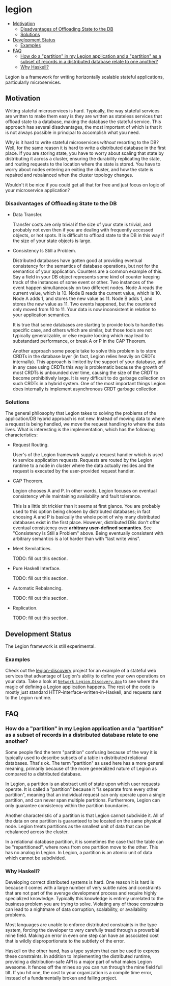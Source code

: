 # legion

- [Motivation](#motivation)
    - [Disadvantages of Offloading State to the DB](#disadvantages-of-offloading-state-to-the-db)
    - [Solutions](#solutions)
- [Development Status](#development-status)
    - [Examples](#examples)
- [FAQ](#faq)
    - [How do a "partition" in my Legion application and a "partition" as a subset of records in a distributed database relate to one another?](#how-do-a-partition-in-my-legion-application-and-a-partition-as-a-subset-of-records-in-a-distributed-database-relate-to-one-another)
    - [Why Haskell?](#why-haskell)


Legion is a framework for writing horizontally scalable stateful
applications, particularly microservices.

## Motivation

Writing stateful microservices is hard. Typically, the way stateful
services are written to make them easy is they are written as stateless
services that offload state to a database, making the database the
stateful service. This approach has several disadvantages, the most
important of which is that it is not always possible in principal to
accomplish what you need.

Why is it hard to write stateful microservices *without* resorting to
the DB?  Well, for the same reason it is hard to write a distributed
database in the first place. If you are storing state, you have to
worry about scaling that state by distributing it across a cluster,
ensuring the durability replicating the state, and routing requests
to the location where the state is stored.  You have to worry about
nodes entering an exiting the cluster, and how the state is repaired
and rebalanced when the cluster topology changes.

Wouldn't it be nice if you could get all that for free and just focus
on logic of your microservice application?

### Disadvantages of Offloading State to the DB

- Data Transfer.

  Transfer costs are only trivial if the size of your state is trivial,
  and probably not even then if you are dealing with frequently accessed
  objects, or hot spots. It is difficult to offload state to the DB in
  this way if the size of your state objects is large.

- Consistency Is Still a Problem.

  Distributed databases have gotten good at providing eventual consistency
  for the semantics of database operations, but not for the semantics of
  your application. Counters are a common example of this. Say a field
  in your DB object represents some kind of counter keeping track of the
  instances of some event or other. Two instances of the event happen
  simultaneously on two different nodes. Node A reads the current value,
  which is 10. Node B reads the current value, which is 10. Node A adds
  1, and stores the new value as 11. Node B adds 1, and stores the new
  value as 11. Two events happened, but the countered only moved from 10
  to 11. Your data is now inconsistent in relation to your application
  semantics.

  It is true that some databases are starting to provide tools to handle
  this specific case, and others which are similar, but those tools are
  not typically generalizable, or else require locking which may lead
  to substandard performance, or break A or P in the CAP Theorem.

  Another approach some people take to solve this problem is to store
  CRDTs in the database layer (in fact, Legion relies heavily on
  CRDTs internally). This approach is limited by the support of your
  database, and in any case using CRDTs this way is problematic because
  the growth of most CRDTs is unbounded over time, causing the size of
  the CRDT to become prohibitively large. It is very difficult to do
  garbage collection on such CRDTs in a hybrid system.  One of the most
  important things Legion does internally is implement asynchronous CRDT
  garbage collection.

### Solutions

The general philosophy that Legion takes to solving the problems of the
application/DB hybrid approach is not new. Instead of moving data to
where a request is being handled, we move the request handling to where
the data lives.  What is interesting is the implementation, which has the
following characteristics:

- Request Routing.

  User's of the Legion framework supply a request handler which is used
  to service application requests. Requests are routed by the Legion
  runtime to a node in cluster where the data actually resides and the
  request is executed by the user-provided request handler.

- CAP Theorem.

  Legion chooses A and P. In other words, Legion focuses on eventual
  consistency while maintaining availability and fault tolerance.

  This is a little bit trickier than it seems at first glance. You are
  probably used to this option being chosen by distributed databases;
  in fact choosing A and P is basically the whole point of why many
  distributed databases exist in the first place. However, distributed
  DBs don't offer eventual consistency over **arbitrary user-defined
  semantics**. See "Consistency Is Still a Problem" above. Being
  eventually consistent with arbitrary semantics is a lot harder than with
  "last write wins".

- Meet Semilattices.

  TODO: fill out this section.

- Pure Haskell Interface.

  TODO: fill out this section.

- Automatic Rebalancing.

  TODO: fill out this section.

- Replication.

  TODO: fill out this section.

## Development Status

The Legion framework is still experimental.

### Examples

Check out the
[legion-discovery](https://github.com/owensmurray/legion-discovery)
project for an example of a stateful web services that advantage of
Legion's ability to define your own operations on your data. Take a look at
[`Network.Legion.Discovery.App`](https://github.com/owensmurray/legion-discovery/blob/master/src/Network/Legion/Discovery/App.hs)
to see where the magic of defining a Legion application happens. The rest
of the code is mostly just standard HTTP-interface-written-in-Haskell,
and requests sent to the Legion runtime.

## FAQ

### How do a "partition" in my Legion application and a "partition" as a subset of records in a distributed database relate to one another?

Some people find the term "partition" confusing because of the way
it is typically used to describe subsets of a table in distributed
relational databases. That's ok. The term "partition" as used here
has a more general meaning, primarily because of the more generalized
nature of Legion as compared to a distributed database.

In Legion, a partition is an abstract unit of state upon which user
requests operate. It is called a "partition" because it "is separate
from every other partition", meaning that an individual request can only
operate upon a single partition, and can never span multiple partitions.
Furthermore, Legion can only guarantee consistency within the partition
boundaries.

Another characteristic of a partition is that Legion cannot subdivide
it.  All of the data on one partition is guaranteed to be located on the
same physical node. Legion treats partitions as the smallest unit of
data that can be rebalanced across the cluster.

In a relational database partition, it is sometimes the case that the
table can be "repartitioned", where rows from one partition move to
the other. This has no analog in Legion. In Legion, a partition is an
atomic unit of data which cannot be subdivided.


### Why Haskell?

Developing correct distributed systems is hard. One reason it is hard is
because it comes with a large number of very subtle rules and constraints
that are not part of the average development process and require highly
specialized knowledge. Typically this knowledge is entirely unrelated
to the business problem you are trying to solve. Violating any of those
constraints can lead to a nightmare of data corruption, scalability,
or availability problems.

Most languages are unable to enforce distributed constraints in the type
system, forcing the developer to very carefully tread through a proverbial
mine field. Making an error in even one step can have an associated cost
that is wildly disproportionate to the subtlety of the error.

Haskell on the other hand, has a type system that can be used to express
these constraints. In addition to implementing the distributed runtime,
providing a distribution-safe API is a major part of what makes Legion
awesome. It fences off the mines so you can run through the mine field
full tilt. If you hit one, the cost to your organization is a compile
time error, instead of a fundamentally broken and failing project.


